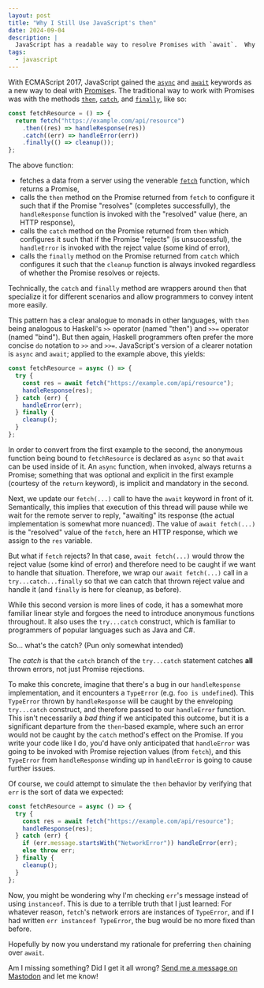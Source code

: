 ```yaml
---
layout: post
title: "Why I Still Use JavaScript's then"
date: 2024-09-04
description: |
  JavaScript has a readable way to resolve Promises with `await`.  Why do I still use `then` instead?
tags:
  - javascript
---
```


With ECMAScript 2017, JavaScript gained the [`async`] and [`await`] keywords as a new way to deal with [Promise]s. The traditional way to work with Promises was with the methods [`then`], [`catch`], and [`finally`], like so:

```javascript
const fetchResource = () => {
  return fetch("https://example.com/api/resource")
    .then((res) => handleResponse(res))
    .catch((err) => handleError(err))
    .finally(() => cleanup());
};
```

The above function:

- fetches a data from a server using the venerable [`fetch`] function, which returns a Promise,
- calls the `then` method on the Promise returned from `fetch` to configure it such that if the Promise "resolves" (completes successfully), the `handleResponse` function is invoked with the "resolved" value (here, an HTTP response),
- calls the `catch` method on the Promise returned from `then` which configures it such that if the Promise "rejects" (is unsuccessful), the `handleError` is invoked with the reject value (some kind of error),
- calls the `finally` method on the Promise returned from `catch` which configures it such that the `cleanup` function is always invoked regardless of whether the Promise resolves or rejects.

Technically, the `catch` and `finally` method are wrappers around `then` that specialize it for different scenarios and allow programmers to convey intent more easily.

This pattern has a clear analogue to monads in other languages, with `then` being analogous to Haskell's `>>` operator (named "then") and `>>=` operator (named "bind"). But then again, Haskell programmers often prefer the more concise `do` notation to `>>` and `>>=`. JavaScript's version of a clearer notation is `async` and `await`; applied to the example above, this yields:

```javascript
const fetchResource = async () => {
  try {
    const res = await fetch("https://example.com/api/resource");
    handleResponse(res);
  } catch (err) {
    handleError(err);
  } finally {
    cleanup();
  }
};
```

In order to convert from the first example to the second, the anonymous function being bound to `fetchResource` is declared as `async` so that `await` can be used inside of it. An `async` function, when invoked, always returns a Promise; something that was optional and explicit in the first example (courtesy of the `return` keyword), is implicit and mandatory in the second.

Next, we update our `fetch(...)` call to have the `await` keyword in front of it. Semantically, this implies that execution of this thread will pause while we wait for the remote server to reply, "awaiting" its response (the actual implementation is somewhat more nuanced). The value of `await fetch(...)` is the "resolved" value of the `fetch`, here an HTTP response, which we assign to the `res` variable.

But what if `fetch` rejects? In that case, `await fetch(...)` would throw the reject value (some kind of error) and therefore need to be caught if we want to handle that situation. Therefore, we wrap our `await fetch(...)` call in a `try...catch...finally` so that we can catch that thrown reject value and handle it (and `finally` is here for cleanup, as before).

While this second version is more lines of code, it has a somewhat more familiar linear style and forgoes the need to introduce anonymous functions throughout. It also uses the `try...catch` construct, which is familiar to programmers of popular languages such as Java and C#.

So... what's the catch? (Pun only somewhat intended)

The _catch_ is that the `catch` branch of the `try...catch` statement catches **all** thrown errors, not just Promise rejections.

To make this concrete, imagine that there's a bug in our `handleResponse` implementation, and it encounters a `TypeError` (e.g. `foo is undefined`). This `TypeError` thrown by `handleResponse` will be caught by the enveloping `try...catch` construct, and therefore passed to our `handleError` function. This isn't necessarily a _bad thing_ if we anticipated this outcome, but it is a significant departure from the `then`-based example, where such an error would not be caught by the `catch` method's effect on the Promise. If you write your code like I do, you'd have only anticipated that `handleError` was going to be invoked with Promise rejection values (from `fetch`), and this `TypeError` from `handleResponse` winding up in `handleError` is going to cause further issues.

Of course, we could attempt to simulate the `then` behavior by verifying that `err` is the sort of data we expected:

```javascript
const fetchResource = async () => {
  try {
    const res = await fetch("https://example.com/api/resource");
    handleResponse(res);
  } catch (err) {
    if (err.message.startsWith("NetworkError")) handleError(err);
    else throw err;
  } finally {
    cleanup();
  }
};
```

Now, you might be wondering why I'm checking `err`'s message instead of using `instanceof`. This is due to a terrible truth that I just learned: For whatever reason, `fetch`'s network errors are instances of `TypeError`, and if I had written `err instanceof TypeError`, the bug would be no more fixed than before.

Hopefully by now you understand my rationale for preferring `then` chaining over `await`.

Am I missing something? Did I get it all wrong? [Send me a message on Mastodon] and let me know!

[`async`]: https://developer.mozilla.org/en-US/docs/Web/JavaScript/Reference/Operators/async_function
[`await`]: https://developer.mozilla.org/en-US/docs/Web/JavaScript/Reference/Operators/await
[Promise]: https://developer.mozilla.org/en-US/docs/Web/JavaScript/Reference/Global_Objects/Promise
[`then`]: https://developer.mozilla.org/en-US/docs/Web/JavaScript/Reference/Global_Objects/Promise/then
[`catch`]: https://developer.mozilla.org/en-US/docs/Web/JavaScript/Reference/Global_Objects/Promise/catch
[`finally`]: https://developer.mozilla.org/en-US/docs/Web/JavaScript/Reference/Global_Objects/Promise/finally
[`fetch`]: https://developer.mozilla.org/en-US/docs/Web/API/Fetch_API/Using_Fetch
[Send me a message on Mastodon]: https://fosstodon.org/@j3rn
